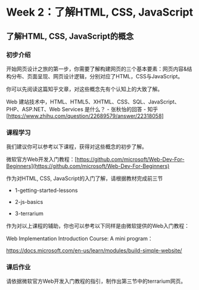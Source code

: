 
# Week 2：了解HTML, CSS, JavaScript



## 了解HTML, CSS, JavaScript的概念

### 初步介绍

开始网页设计之旅的第一步，你需要了解构建网页的三个基本要素：网页内容&结构分布、页面呈现、网页设计逻辑，分别对应了HTML，CSS与JavaScript。

你可以先阅读这篇知乎文章，对这些概念先有个认知上的大致了解。

Web 建站技术中，HTML、HTML5、XHTML、CSS、SQL、JavaScript、PHP、ASP.NET、Web Services 是什么？ - 张秋怡的回答 - 知乎 [https://www.zhihu.com/question/22689579/answer/22318058]

### 课程学习

我们建议你可以参考以下课程，获得对这些概念的初步了解。

微软官方Web开发入门教程：[https://github.com/microsoft/Web-Dev-For-Beginners](https://github.com/microsoft/Web-Dev-For-Beginners)

作为对HTML, CSS, JavaScript的入门了解，请根据教材完成前三节

- 1-getting-started-lessons

- 2-js-basics

- 3-terrarium

作为对以上课程的辅助，你也可以参考以下同样是由微软提供的Web入门教程：

 Web Implementation Introduction Course: A mini program：

https://docs.microsoft.com/en-us/learn/modules/build-simple-website/

### 课后作业

请依据微软官方Web开发入门教程的指引，制作出第三节中的terrarium网页。

